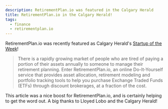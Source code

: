 ```yaml
---
description: RetirementPlan.io was featured in the Calgary Herald
title: RetirementPlan.io in the Calgary Herald!
tags: 
  - finance
  - retirementplan.io
---
```


RetirementPlan.io was recently featured as Calgary Herald's [Startup of the Week](http://blogs.calgaryherald.com/2014/07/21/startup-of-the-week-retirementplan-io/)!

>There is a rapidly growing market of people who are tired of paying a portion of their assets annually to someone to manage their retirement planning. Enter RetirementPlan.io, an online Do-It-Yourself service that provides asset allocation, retirement modeling and portfolio tracking tools to help you purchase Exchange Traded Funds (ETFs) through discount brokerages, at a fraction of the cost.

This article was a nice boost for RetirementPlan.io, and is certainly helping to get the word out.  A big thanks to Lloyed Lobo and the Calgary Herald!
